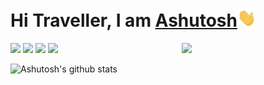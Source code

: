 <h1>Hi Traveller, I am <a href="https://ashutoshhathidara.com/">Ashutosh</a><img src="https://raw.githubusercontent.com/ABSphreak/ABSphreak/master/gifs/Hi.gif" width="30px"></h1>
<img align='right' src="https://github.com/ashutosh1919/ashutosh1919/blob/master/my_image.jpeg" width="230" />

<a href="https://www.linkedin.com/in/ashutosh-hathidara-88710b138"><img src="https://www.ft.com/__origami/service/image/v2/images/raw/ftsocial:linkedin?source=test" width="50" /></a>
<a href="https://www.facebook.com/laymanbrother.19/"><img src="https://www.ft.com/__origami/service/image/v2/images/raw/ftsocial-v2:github?source=test" width="50" /></a>
<a href="https://www.facebook.com/laymanbrother.19/"><img src="https://www.ft.com/__origami/service/image/v2/images/raw/ftsocial:facebook?source=test" width="50" /></a>
<a href="https://twitter.com/ashutosh_1919"><img src="https://www.ft.com/__origami/service/image/v2/images/raw/ftsocial:twitter?source=test" width="50" /></a>

![Ashutosh's github stats](https://github-readme-stats.vercel.app/api?username=ashutosh1919&show_icons=true)

